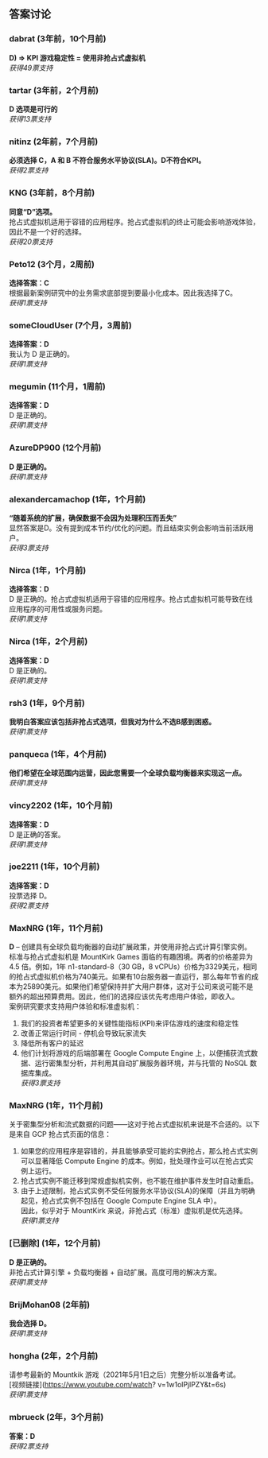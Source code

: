 ## 答案讨论

### dabrat (3年前，10个月前)
**D) => KPI 游戏稳定性 = 使用非抢占式虚拟机**  
*获得49票支持*

### tartar (3年前，2个月前)
**D 选项是可行的**  
*获得13票支持*

### nitinz (2年前，7个月前)
**必须选择 C，A 和 B 不符合服务水平协议(SLA)。D不符合KPI。**  
*获得2票支持*

### KNG (3年前，8个月前)
**同意“D”选项。**    
抢占式虚拟机适用于容错的应用程序。抢占式虚拟机的终止可能会影响游戏体验，因此不是一个好的选择。  
*获得20票支持*

### Peto12 (3个月，2周前)
**选择答案：C**    
根据最新案例研究中的业务需求底部提到要最小化成本。因此我选择了C。  
*获得1票支持*

### someCloudUser (7个月，3周前)
**选择答案：D**    
我认为 D 是正确的。  
*获得1票支持*

### megumin (11个月，1周前)
**选择答案：D**    
D 是正确的。  
*获得1票支持*

### AzureDP900 (12个月前)
**D 是正确的。**  
*获得1票支持*

### alexandercamachop (1年，1个月前)
**“随着系统的扩展，确保数据不会因为处理积压而丢失”**    
显然答案是D。没有提到成本节约/优化的问题。而且结束实例会影响当前活跃用户。  
*获得3票支持*

### Nirca (1年，1个月前)
**选择答案：D**    
D 是正确的。抢占式虚拟机适用于容错的应用程序。抢占式虚拟机可能导致在线应用程序的可用性或服务问题。  
*获得1票支持*

### Nirca (1年，2个月前)
**选择答案：D**    
D 是正确的。  
*获得1票支持*

### rsh3 (1年，9个月前)
**我明白答案应该包括非抢占式选项，但我对为什么不选B感到困惑。**  
*获得1票支持*

### panqueca (1年，4个月前)
**他们希望在全球范围内运营，因此您需要一个全球负载均衡器来实现这一点。**  
*获得1票支持*

### vincy2202 (1年，10个月前)
**选择答案：D**    
D 是正确的答案。  
*获得1票支持*

### joe2211 (1年，10个月前)
**选择答案：D**    
投票选择 D。  
*获得2票支持*

### MaxNRG (1年，11个月前)
**D** – 创建具有全球负载均衡器的自动扩展政策，并使用非抢占式计算引擎实例。    
标准与抢占式虚拟机是 MountKirk Games 面临的有趣困境。两者的价格差异为 4.5 倍。例如，1年 n1-standard-8（30 GB，8 vCPUs）价格为3329美元，相同的抢占式虚拟机价格为740美元。如果有10台服务器一直运行，那么每年节省的成本为25890美元。如果他们希望保持并扩大用户群体，这对于公司来说可能不是额外的超出预算费用。因此，他们的选择应该优先考虑用户体验，即收入。    
案例研究要求支持用户体验和标准虚拟机：    
1) 我们的投资者希望更多的关键性能指标(KPI)来评估游戏的速度和稳定性    
2) 改善正常运行时间 - 停机会导致玩家流失    
3) 降低所有客户的延迟    
4) 他们计划将游戏的后端部署在 Google Compute Engine 上，以便捕获流式数据、运行密集型分析，并利用其自动扩展服务器环境，并与托管的 NoSQL 数据库集成。  
*获得3票支持*

### MaxNRG (1年，11个月前)  
关于密集型分析和流式数据的问题——这对于抢占式虚拟机来说是不合适的。以下是来自 GCP 抢占式页面的信息：    
1) 如果您的应用程序是容错的，并且能够承受可能的实例抢占，那么抢占式实例可以显著降低 Compute Engine 的成本。例如，批处理作业可以在抢占式实例上运行。    
2) 抢占式实例不能迁移到常规虚拟机实例，也不能在维护事件发生时自动重启。    
3) 由于上述限制，抢占式实例不受任何服务水平协议(SLA)的保障（并且为明确起见，抢占式实例不包括在 Google Compute Engine SLA 中）。    
因此，似乎对于 MountKirk 来说，非抢占式（标准）虚拟机是优先选择。  
*获得1票支持*

### [已删除] (1年，12个月前)
**D 是正确的。**    
非抢占式计算引擎 + 负载均衡器 + 自动扩展。高度可用的解决方案。  
*获得1票支持*

### BrijMohan08 (2年前)
**我会选择 D。**  
*获得1票支持*

### hongha (2年，2个月前)  
请参考最新的 Mountkik 游戏（2021年5月1日之后）完整分析以准备考试。  
[视频链接](https://www.youtube.com/watch?      v=1w1olPjlPZY&t=6s)  
*获得1票支持*

### mbrueck (2年，3个月前)
**答案：D**  
*获得2票支持*
